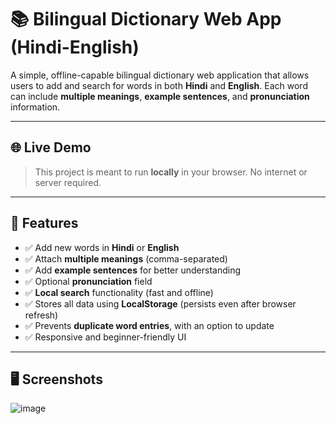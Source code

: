 # 📚 Bilingual Dictionary Web App (Hindi-English)

A simple, offline-capable bilingual dictionary web application that allows users to add and search for words in both **Hindi** and **English**. Each word can include **multiple meanings**, **example sentences**, and **pronunciation** information.

---

## 🌐 Live Demo

> This project is meant to run **locally** in your browser. No internet or server required.

---

## 🚀 Features

- ✅ Add new words in **Hindi** or **English**
- ✅ Attach **multiple meanings** (comma-separated)
- ✅ Add **example sentences** for better understanding
- ✅ Optional **pronunciation** field
- ✅ **Local search** functionality (fast and offline)
- ✅ Stores all data using **LocalStorage** (persists even after browser refresh)
- ✅ Prevents **duplicate word entries**, with an option to update
- ✅ Responsive and beginner-friendly UI

---
## 🖥️ Screenshots
![image](https://github.com/user-attachments/assets/4291bf18-57a6-49c7-aa34-021265aa1c18)



